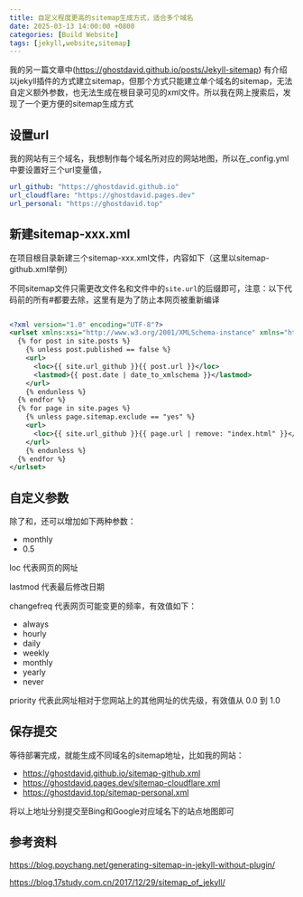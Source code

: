 ```yaml
---
title: 自定义程度更高的sitemap生成方式，适合多个域名
date: 2025-03-13 14:00:00 +0800
categories: [Build Website]
tags: [jekyll,website,sitemap]
---
```


我的另一篇文章中(https://ghostdavid.github.io/posts/Jekyll-sitemap) 有介绍以jekyll插件的方式建立sitemap，但那个方式只能建立单个域名的sitemap，无法自定义额外参数，也无法生成在根目录可见的xml文件。所以我在网上搜索后，发现了一个更方便的sitemap生成方式

## 设置url

我的网站有三个域名，我想制作每个域名所对应的网站地图，所以在_config.yml中要设置好三个url变量值，

``` yml
url_github: "https://ghostdavid.github.io"
url_cloudflare: "https://ghostdavid.pages.dev"
url_personal: "https://ghostdavid.top"
```
## 新建sitemap-xxx.xml

在项目根目录新建三个sitemap-xxx.xml文件，内容如下（这里以sitemap-github.xml举例）

不同sitemap文件只需更改文件名和文件中的`site.url`的后缀即可，注意：以下代码前的所有#都要去除，这里有是为了防止本网页被重新编译

``` xml

<?xml version="1.0" encoding="UTF-8"?>   
<urlset xmlns:xsi="http://www.w3.org/2001/XMLSchema-instance" xmlns="http://www.sitemaps.org/schemas/sitemap/0.9" xsi:schemaLocation="http://www.sitemaps.org/schemas/sitemap/0.9 http://www.sitemaps.org/schemas/sitemap/0.9/sitemap.xsd">   
  {% for post in site.posts %}   
    {% unless post.published == false %}   
    <url>   
      <loc>{{ site.url_github }}{{ post.url }}</loc>   
      <lastmod>{{ post.date | date_to_xmlschema }}</lastmod>   
    </url>   
    {% endunless %}   
  {% endfor %}   
  {% for page in site.pages %}   
    {% unless page.sitemap.exclude == "yes" %}   
    <url>   
      <loc>{{ site.url_github }}{{ page.url | remove: "index.html" }}</loc>   
    </url>   
    {% endunless %}   
  {% endfor %}   
</urlset>   
```

## 自定义参数
除了<loc>和<lastmod>，还可以增加如下两种参数：
- <changefreq>monthly</changefreq>
- <priority>0.5</priority>

loc 代表网页的网址

lastmod 代表最后修改日期

changefreq 代表网页可能变更的频率，有效值如下：

- always
- hourly
- daily
- weekly
- monthly
- yearly
- never

priority 代表此网址相对于您网站上的其他网址的优先级，有效值从 0.0 到 1.0



## 保存提交

等待部署完成，就能生成不同域名的sitemap地址，比如我的网站：

- https://ghostdavid.github.io/sitemap-github.xml
- https://ghostdavid.pages.dev/sitemap-cloudflare.xml
- https://ghostdavid.top/sitemap-personal.xml

将以上地址分别提交至Bing和Google对应域名下的站点地图即可



## 参考资料

https://blog.poychang.net/generating-sitemap-in-jekyll-without-plugin/

https://blog.17study.com.cn/2017/12/29/sitemap_of_jekyll/
